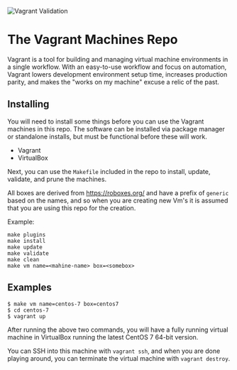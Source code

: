 ![Vagrant Validation](https://github.com/mtharpe/vagrant-machines/workflows/Vagrant%20Validation/badge.svg)


# The Vagrant Machines Repo

Vagrant is a tool for building and managing virtual machine environments in a single workflow. With an easy-to-use workflow and focus on automation, Vagrant lowers development environment setup time, increases production parity, and makes the "works on my machine" excuse a relic of the past.

## Installing

You will need to install some things before you can use the Vagrant machines in this repo. The software can be installed via package manager or standalone installs, but must be functional before these will work.

- Vagrant
- VirtualBox

Next, you can use the `Makefile` included in the repo to install, update, validate, and prune the machines.

All boxes are derived from https://roboxes.org/ and have a prefix of ```generic``` based on the names, and so when you are creating new Vm's it is assumed that you are using this repo for the creation.

Example:

```
make plugins
make install
make update
make validate
make clean
make vm name=<mahine-name> box=<somebox>
```

## Examples

```
$ make vm name=centos-7 box=centos7
$ cd centos-7
$ vagrant up
```

After running the above two commands, you will have a fully running virtual machine in VirtualBox running the latest CentOS 7 64-bit version.

You can SSH into this machine with `vagrant ssh`, and when you are done playing around, you can terminate the virtual machine with `vagrant destroy`.
